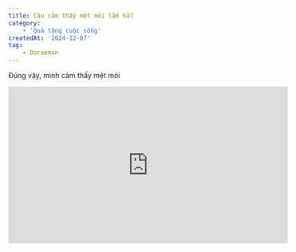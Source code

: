 ```yaml
---
title: Cậu cảm thấy mệt mỏi lắm hả?
category: 
    - 'Quà tặng cuộc sống'
createdAt: '2024-12-07'
tag:
    - Doraemon
---
```

Đúng vậy, mình cảm thấy mệt mỏi



<iframe width="560" height="315" src="https://www.youtube.com/embed/lGuLlhyp_Lw?si=J-E-LJde4MG7g7PF" title="YouTube video player" frameborder="0" allow="accelerometer; autoplay; clipboard-write; encrypted-media; gyroscope; picture-in-picture; web-share" referrerpolicy="strict-origin-when-cross-origin" allowfullscreen></iframe>
